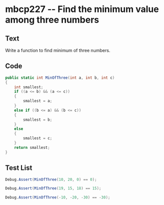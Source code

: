 # mbcp227 -- Find the minimum value among three numbers

## Text

Write a function to find minimum of three numbers.

## Code

```csharp
public static int MinOfThree(int a, int b, int c) 
{
    int smallest;
    if ((a <= b) && (a <= c)) 
    {
        smallest = a; 
    } 
    else if ((b <= a) && (b <= c)) 
    {
        smallest = b; 
    } 
    else 
    {
        smallest = c; 
    }
    return smallest; 
}
```

## Test List

```csharp
Debug.Assert(MinOfThree(10, 20, 0) == 0);
```

```csharp
Debug.Assert(MinOfThree(19, 15, 18) == 15);
```

```csharp
Debug.Assert(MinOfThree(-10, -20, -30) == -30);
```
